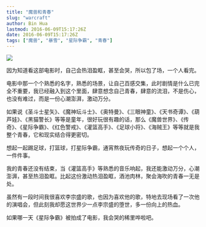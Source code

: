 ```yaml
---
title: "魔兽和青春"
slug: "warcraft"
author: Bin Hua
lastmod: 2016-06-09T15:17:26Z
date: 2016-06-09T15:17:26Z
tags: ["魔兽", "暴雪", "星际争霸", "青春"]
---
```


![](/imgs/warcraft.jpg)

因为知道看这部电影时，自己会热泪盈眶，甚至会哭，所以包了场，一个人看完。

电影中那一个个熟悉的名字，熟悉的场景，让自己百感交集，此时剧情是什么已完全不重要，我已经融入到这个里面，肆意想念自己青春，肆意的流泪，不是伤心，也没有难过，而是一份心潮澎湃，激动万分。

如果说《圣斗士星矢》、《魔神坛斗士》、《奥特曼》、《三眼神童》、《天书奇谭》、《葫芦娃》、《黑猫警长》等等是童年，很好玩很有趣的话，那么《魔兽世界》、《传奇》、《星际争霸》、《红色警戒》、《灌篮高手》、《足球小将》、《海贼王》等等就是我整个青春，它和现实结合得更密切。

想起一起踢足球，打篮球，打星际争霸，通宵熬夜玩传奇的日子，想起一个个人，一件件事。

我的青春还没有结束，当《灌篮高手》等熟悉的音乐响起，我还能激动万分，心潮澎湃，甚至热泪盈眶。比起这份激动热泪盈眶，酒池肉林，聚会海吹的青春一无是处。

虽然有一段时间我很喜欢李宗盛的歌，也因为喜欢他的歌，特地去现场看了一次他的演唱会，但此刻我却愿这世界少一点李宗盛的堕世，多一份向上的热血。

如果哪一天《星际争霸》被拍成了电影，我会哭的稀里哗啦吧。
